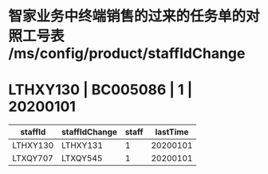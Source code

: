 # 智家业务中终端销售的过来的任务单的对照工号表 /ms/config/product/staffIdChange
# LTHXY130 | BC005086 |	1 | 20200101

staffId | staffIdChange  | staff | lastTime
----------- | ---------------- | ------- | --------
LTHXY130 | LTHXY131 |	1 | 20200101
LTXQY707 | LTXQY545 | 1 | 20200101
